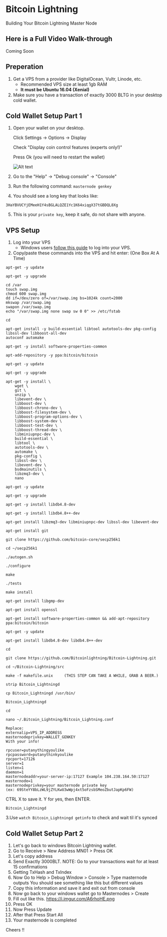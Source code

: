 # Bitcoin Lightning
Building Your Bitcoin Lightning Master Node

## Here is a Full Video Walk-through
Coming Soon

## Preperation

1. Get a VPS from a provider like DigitalOcean, Vultr, Linode, etc. 
   - Recommended VPS size at least 1gb RAM 
   - **It must be Ubuntu 16.04 (Xenial)**
2. Make sure you have a transaction of exactly 3000 BLTG in your desktop cold wallet.

## Cold Wallet Setup Part 1

1. Open your wallet on your desktop.

   Click Settings -> Options -> Display
   
   Check "Display coin control features (experts only!)"
   
  
   
   Press Ok (you will need to restart the wallet)
   
   ![Alt text](https://i.imgur.com/cJUOQF8.png "Wallet Settings")

   
   
   
2. Go to the "Help" -> "Debug console" -> "Console"
3. Run the following command: `masternode genkey`
4. You should see a long key that looks like:
```
3HaYBVUCYjEMeeH1Y4sBGLALQZE1Yc1K64xiqgX37tGBDQL8Xg
```
5. This is your `private key`, keep it safe, do not share with anyone.




## VPS Setup

1. Log into your VPS
   - Windows users [follow this guide](https://www.digitalocean.com/community/tutorials/how-to-log-into-your-droplet-with-putty-for-windows-users) to log into your VPS.
2. Copy/paste these commands into the VPS and hit enter: (One Box At A Time)
```
apt-get -y update
```
```
apt-get -y upgrade
```
```
cd /var
touch swap.img
chmod 600 swap.img
dd if=/dev/zero of=/var/swap.img bs=1024k count=2000
mkswap /var/swap.img
swapon /var/swap.img
echo "/var/swap.img none swap sw 0 0" >> /etc/fstab
```
```
cd
```
```
apt-get install -y build-essential libtool autotools-dev pkg-config libssl-dev libboost-all-dev
autoconf automake 
```
```
apt-get -y install software-properties-common
```
```
apt-add-repository -y ppa:bitcoin/bitcoin
```
```
apt-get -y update
```
```
apt-get -y upgrade
```
```
apt-get -y install \
    wget \
    git \
    unzip \
    libevent-dev \
    libboost-dev \
    libboost-chrono-dev \
    libboost-filesystem-dev \
    libboost-program-options-dev \
    libboost-system-dev \
    libboost-test-dev \
    libboost-thread-dev \
    libminiupnpc-dev \
    build-essential \
    libtool \
    autotools-dev \
    automake \
    pkg-config \
    libssl-dev \
    libevent-dev \
    bsdmainutils \
    libzmq3-dev \
    nano
```
```
apt-get -y update
```
```
apt-get -y upgrade
```
```
apt-get -y install libdb4.8-dev
```
```
apt-get -y install libdb4.8++-dev
```
```
apt-get install libzmq3-dev libminiupnpc-dev libssl-dev libevent-dev
```
```
apt-get install git 
```
```
git clone https://github.com/bitcoin-core/secp256k1
```
```
cd ~/secp256k1
```
```
./autogen.sh
```
```
./configure
```
```
make
```
```
./tests
```
```
make install
```
```
apt-get install libgmp-dev
```
```
apt-get install openssl 
```
```
apt-get install software-properties-common && add-apt-repository ppa:bitcoin/bitcoin
```
```
apt-get -y update
```
```
apt-get install libdb4.8-dev libdb4.8++-dev
```
```
cd
```
```
git clone https://github.com/Bitcoinlightning/Bitcoin-Lightning.git
```
```
cd ~/Bitcoin-Lightning/src
```
```
make -f makefile.unix     (THIS STEP CAN TAKE A WHILE, GRAB A BEER.)
```
```
strip Bitcoin_Lightningd 
```
```
cp Bitcoin_Lightningd /usr/bin/
```
```
Bitcoin_Lightningd
```
```
cd
```
```
nano ~/.Bitcoin_Lightning/Bitcoin_Lightning.conf
```
```
Replace:
externalip=VPS_IP_ADDRESS
masternodeprivkey=WALLET_GENKEY
With your info!
```
```
rpcuser=putanythingyoulike
rpcpassword=putanythinkyoulike
rpcport=17126
server=1
listen=1
daemon=1
masternodeaddr=your-server-ip:17127 Example 104.238.164.50:17127
masternode=1
masternodeprivkey=your masternode private key
(ex: 69SteYY8bLzWL9jZYLKwU3wWpj4xt5oFzsbSMeoZbutJapKp6FW) 

```
CTRL X to save it. Y for yes, then ENTER.
```
Bitcoin_Lightningd
```

3.Use `watch Bitcoin_Lightningd getinfo` to check and wait til it's synced 



## Cold Wallet Setup Part 2 
1. Let's go back to windows Bitcoin Lightning wallet. 
2. Go to Receive > New Address MN01 > Press OK
3. Let's copy address
4. Send Exactly 3000BLT. NOTE: Go to your transactions wait for at least 15 confirmations
5. Getting TxHash and TxIndex
6. Now Go to Help > Debug Window > Console > Type masternode outputs You should see
something like this but different values 
7. Copy this information and save it and exit out from console
8. Now go back to your windows wallet go to Masternodes > Create 
9. Fill out like this. 
https://i.imgur.com/A6rhoHE.png
10. Press OK
11. Now Press Update 
12. After that Press Start All 
13. Your masternode is completed 

Cheers !!

